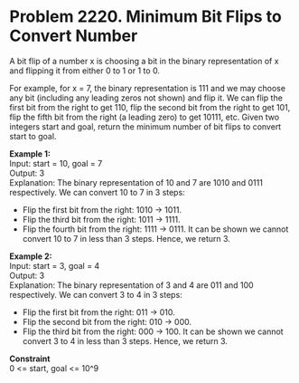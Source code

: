 # Problem 2220. Minimum Bit Flips to Convert Number
A bit flip of a number x is choosing a bit in the binary representation of x and flipping it from either 0 to 1 or 1 to 0.

For example, for x = 7, the binary representation is 111 and we may choose any bit (including any leading zeros not shown) and flip it. We can flip the first bit from the right to get 110, flip the second bit from the right to get 101, flip the fifth bit from the right (a leading zero) to get 10111, etc.
Given two integers start and goal, return the minimum number of bit flips to convert start to goal.

<b>Example 1:</b><br>
Input: start = 10, goal = 7<br>
Output: 3<br>
Explanation: The binary representation of 10 and 7 are 1010 and 0111 respectively. We can convert 10 to 7 in 3 steps:<br>
- Flip the first bit from the right: 1010 -> 1011.
- Flip the third bit from the right: 1011 -> 1111.
- Flip the fourth bit from the right: 1111 -> 0111.
It can be shown we cannot convert 10 to 7 in less than 3 steps. Hence, we return 3.

<b>Example 2:</b><br>
Input: start = 3, goal = 4<br>
Output: 3<br>
Explanation: The binary representation of 3 and 4 are 011 and 100 respectively. We can convert 3 to 4 in 3 steps:<br>
- Flip the first bit from the right: 011 -> 010.
- Flip the second bit from the right: 010 -> 000.
- Flip the third bit from the right: 000 -> 100.
It can be shown we cannot convert 3 to 4 in less than 3 steps. Hence, we return 3.

<b>Constraint</b><br>
0 <= start, goal <= 10^9
